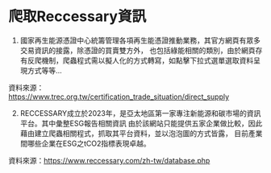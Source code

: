 # 爬取Reccessary資訊

1. 國家再生能源憑證中心統籌管理各項再生能憑證推動業務，其官方網頁有眾多交易資訊的接露，除憑證的買賣雙方外，
也包括綠能相關的類別，由於網頁存有反爬機制，爬蟲程式需以擬人化的方式轉寫，如點擊下拉式選單選取資料呈現方式等等...


資料來源：https://www.trec.org.tw/certification_trade_situation/direct_supply

2. RECCESSARY成立於2023年，是亞太地區第一家專注新能源和碳市場的資訊平台。其中彙整ESG報告相關資訊
由於該網站只能提供五家企業做比較，因此藉由建立爬蟲相關程式，抓取其平台資料，並以泡泡圖的方式皆露，
目前產業間哪些企業在ESG之tCO2指標表現卓越。



資料來源：https://www.reccessary.com/zh-tw/database.php